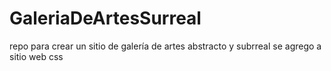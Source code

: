 # GaleriaDeArtesSurreal
repo para crear un sitio de galería de artes abstracto y subrreal
se agrego a sitio web css
